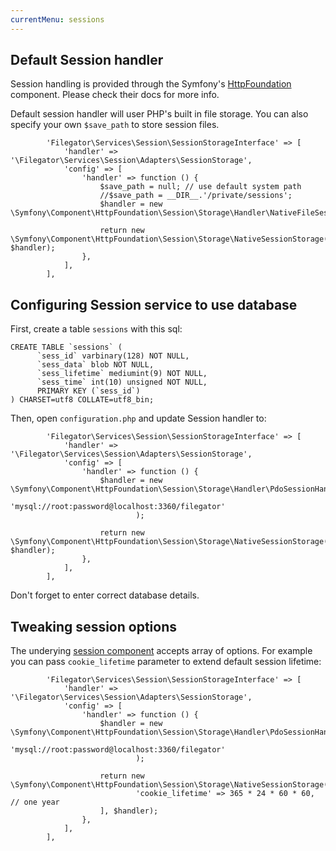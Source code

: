```yaml
---
currentMenu: sessions
---
```


## Default Session handler

Session handling is provided through the Symfony's [HttpFoundation](https://symfony.com/doc/current/components/http_foundation.html) component. Please check their docs for more info.

Default session handler will user PHP's built in file storage. You can also specify your own `$save_path` to store session files.

```
        'Filegator\Services\Session\SessionStorageInterface' => [
            'handler' => '\Filegator\Services\Session\Adapters\SessionStorage',
            'config' => [
                'handler' => function () {
                    $save_path = null; // use default system path
                    //$save_path = __DIR__.'/private/sessions';
                    $handler = new \Symfony\Component\HttpFoundation\Session\Storage\Handler\NativeFileSessionHandler($save_path);

                    return new \Symfony\Component\HttpFoundation\Session\Storage\NativeSessionStorage([], $handler);
                },
            ],
        ],
```
## Configuring Session service to use database

First, create a table `sessions` with this sql:
```
CREATE TABLE `sessions` (
      `sess_id` varbinary(128) NOT NULL,
      `sess_data` blob NOT NULL,
      `sess_lifetime` mediumint(9) NOT NULL,
      `sess_time` int(10) unsigned NOT NULL,
      PRIMARY KEY (`sess_id`)
) CHARSET=utf8 COLLATE=utf8_bin;
```

Then, open `configuration.php` and update Session handler to:

```
        'Filegator\Services\Session\SessionStorageInterface' => [
            'handler' => '\Filegator\Services\Session\Adapters\SessionStorage',
            'config' => [
                'handler' => function () {
                    $handler = new \Symfony\Component\HttpFoundation\Session\Storage\Handler\PdoSessionHandler(
                            'mysql://root:password@localhost:3360/filegator'
                            );

                    return new \Symfony\Component\HttpFoundation\Session\Storage\NativeSessionStorage([], $handler);
                },
            ],
        ],

```
Don't forget to enter correct database details.


## Tweaking session options

The underying [session component](https://github.com/symfony/symfony/blob/4.4/src/Symfony/Component/HttpFoundation/Session/Storage/NativeSessionStorage.php) accepts array of options.
For example you can pass `cookie_lifetime` parameter to extend default session lifetime:
```
        'Filegator\Services\Session\SessionStorageInterface' => [
            'handler' => '\Filegator\Services\Session\Adapters\SessionStorage',
            'config' => [
                'handler' => function () {
                    $handler = new \Symfony\Component\HttpFoundation\Session\Storage\Handler\PdoSessionHandler(
                            'mysql://root:password@localhost:3360/filegator'
                            );

                    return new \Symfony\Component\HttpFoundation\Session\Storage\NativeSessionStorage([
                            'cookie_lifetime' => 365 * 24 * 60 * 60, // one year
                    ], $handler);
                },
            ],
        ],

```
